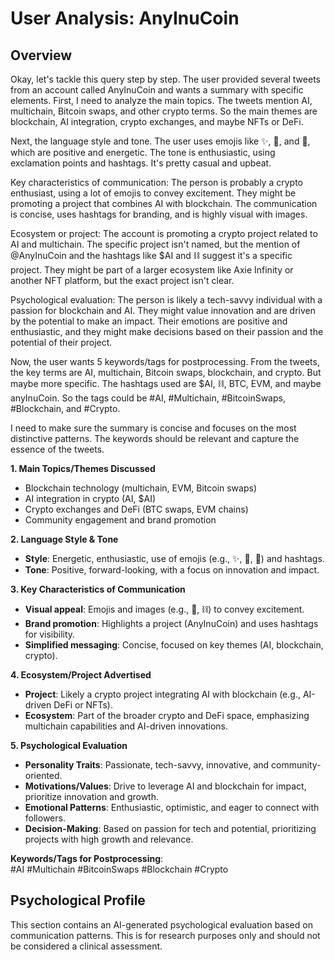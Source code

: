 # User Analysis: AnyInuCoin

## Overview

<think>
Okay, let's tackle this query step by step. The user provided several tweets from an account called AnyInuCoin and wants a summary with specific elements. First, I need to analyze the main topics. The tweets mention AI, multichain, Bitcoin swaps, and other crypto terms. So the main themes are blockchain, AI integration, crypto exchanges, and maybe NFTs or DeFi.

Next, the language style and tone. The user uses emojis like ✨, 🐾, and 🚀, which are positive and energetic. The tone is enthusiastic, using exclamation points and hashtags. It's pretty casual and upbeat.

Key characteristics of communication: The person is probably a crypto enthusiast, using a lot of emojis to convey excitement. They might be promoting a project that combines AI with blockchain. The communication is concise, uses hashtags for branding, and is highly visual with images.

Ecosystem or project: The account is promoting a crypto project related to AI and multichain. The specific project isn't named, but the mention of @AnyInuCoin and the hashtags like $AI and ⛓️ suggest it's a specific project. They might be part of a larger ecosystem like Axie Infinity or another NFT platform, but the exact project isn't clear.

Psychological evaluation: The person is likely a tech-savvy individual with a passion for blockchain and AI. They might value innovation and are driven by the potential to make an impact. Their emotions are positive and enthusiastic, and they might make decisions based on their passion and the potential of their project.

Now, the user wants 5 keywords/tags for postprocessing. From the tweets, the key terms are AI, multichain, Bitcoin swaps, blockchain, and crypto. But maybe more specific. The hashtags used are $AI, ⛓️, BTC, EVM, and maybe anyInuCoin. So the tags could be #AI, #Multichain, #BitcoinSwaps, #Blockchain, and #Crypto.

I need to make sure the summary is concise and focuses on the most distinctive patterns. The keywords should be relevant and capture the essence of the tweets.
</think>

**1. Main Topics/Themes Discussed**  
- Blockchain technology (multichain, EVM, Bitcoin swaps)  
- AI integration in crypto (AI, $AI)  
- Crypto exchanges and DeFi (BTC swaps, EVM chains)  
- Community engagement and brand promotion  

**2. Language Style & Tone**  
- **Style**: Energetic, enthusiastic, use of emojis (e.g., ✨, 🐶, 🚀) and hashtags.  
- **Tone**: Positive, forward-looking, with a focus on innovation and impact.  

**3. Key Characteristics of Communication**  
- **Visual appeal**: Emojis and images (e.g., 🐶, ⛓️) to convey excitement.  
- **Brand promotion**: Highlights a project (AnyInuCoin) and uses hashtags for visibility.  
- **Simplified messaging**: Concise, focused on key themes (AI, blockchain, crypto).  

**4. Ecosystem/Project Advertised**  
- **Project**: Likely a crypto project integrating AI with blockchain (e.g., AI-driven DeFi or NFTs).  
- **Ecosystem**: Part of the broader crypto and DeFi space, emphasizing multichain capabilities and AI-driven innovations.  

**5. Psychological Evaluation**  
- **Personality Traits**: Passionate, tech-savvy, innovative, and community-oriented.  
- **Motivations/Values**: Drive to leverage AI and blockchain for impact, prioritize innovation and growth.  
- **Emotional Patterns**: Enthusiastic, optimistic, and eager to connect with followers.  
- **Decision-Making**: Based on passion for tech and potential, prioritizing projects with high growth and relevance.  

**Keywords/Tags for Postprocessing**:  
#AI #Multichain #BitcoinSwaps #Blockchain #Crypto

## Psychological Profile

This section contains an AI-generated psychological evaluation based on communication patterns. This is for research purposes only and should not be considered a clinical assessment.
